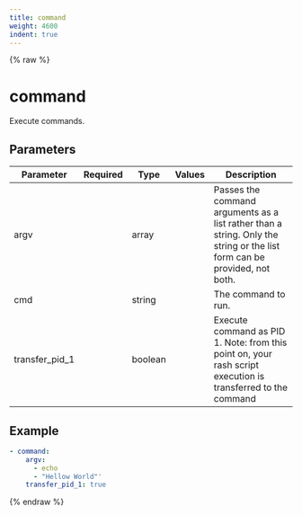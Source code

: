 ```yaml
---
title: command
weight: 4600
indent: true
---
```


{% raw %}
# command

Execute commands.

## Parameters

| Parameter      | Required | Type    | Values | Description                                                                                                              |
|----------------|----------|---------|--------|--------------------------------------------------------------------------------------------------------------------------|
| argv           |          | array   |        | Passes the command arguments as a list rather than a string. Only the string or the list form can be provided, not both. |
| cmd            |          | string  |        | The command to run.                                                                                                      |
| transfer_pid_1 |          | boolean |        | Execute command as PID 1. Note: from this point on, your rash script execution is transferred to the command             |

## Example

```yaml
- command:
    argv:
      - echo
      - "Hellow World"'
    transfer_pid_1: true
```

{% endraw %}